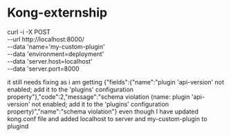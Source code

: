 # Kong-externship
curl -i -X POST \
 --url http://localhost:8000/ \
 --data 'name='my-custom-plugin' \
 --data 'environment=deployment' \
 --data 'server.host=localhost' \
 --data 'server.port=8000 
 
 it still needs fixing as i am getting {"fields":{"name":"plugin 'api-version' not enabled; add it to the 'plugins' configuration property"},"code":2,"message":"schema violation (name: plugin 'api-version' not enabled; add it to the 'plugins' configuration property)","name":"schema violation"}
 even though I have updated kong.conf file and added localhost to server and my-custom-plugin to plugind
 
